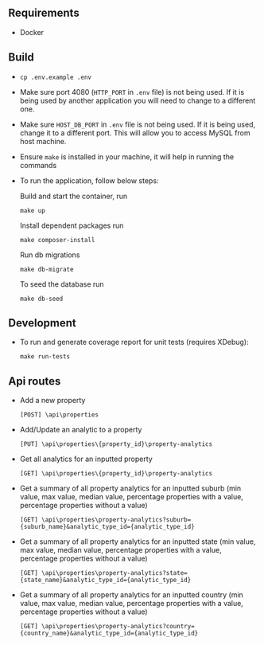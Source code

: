 ## Requirements
- Docker

## Build
- `cp .env.example .env`
- Make sure port 4080 (`HTTP_PORT` in `.env` file) is not being used. If it is being used by another application you will
need to change to a different one.
- Make sure `HOST_DB_PORT` in `.env` file is not being used. If it is being used, change it to a different port. This will allow you to access MySQL from host machine.
- Ensure `make` is installed in your machine, it will help in running the commands
- To run the application, follow below steps:

    Build and start the container, run 
    ```
    make up
    ```
    Install dependent packages run 
    ```
    make composer-install
    ```
    Run db migrations 
    ```
    make db-migrate
    ```
    To seed the database run 
    ```
    make db-seed
    ```

## Development
- To run and generate coverage report for unit tests (requires XDebug):
 
    ```
    make run-tests
    ```

## Api routes
- Add a new property

    ```
    [POST] \api\properties
    ```
- Add/Update an analytic to a property

    ```
    [PUT] \api\properties\{property_id}\property-analytics
    ```
- Get all analytics for an inputted property

    ```
    [GET] \api\properties\{property_id}\property-analytics
    ```
- Get a summary of all property analytics for an inputted suburb (min value, max value, median value, percentage properties with a value, percentage properties without a value)

    ```
    [GET] \api\properties\property-analytics?suburb={suburb_name}&analytic_type_id={analytic_type_id}
    ```
- Get a summary of all property analytics for an inputted state (min value, max value, median value, percentage properties with a value, percentage properties without a value)

    ```
    [GET] \api\properties\property-analytics?state={state_name}&analytic_type_id={analytic_type_id}
    ```
- Get a summary of all property analytics for an inputted country (min value, max value, median value, percentage properties with a value, percentage properties without a value)

    ```
    [GET] \api\properties\property-analytics?country={country_name}&analytic_type_id={analytic_type_id}
    ```
